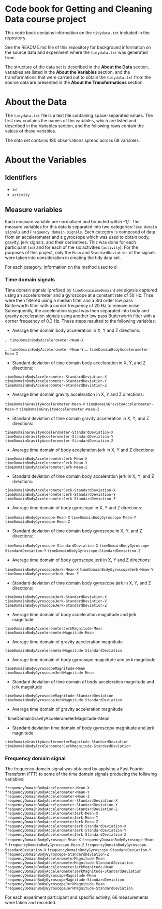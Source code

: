 # Code book for Getting and Cleaning Data course project
This code book contains information on the `tidydata.txt` included in the repository. 

See the README.md file of this repository for background information on the source data and experiment where the `tidydata.txt` was generated from. 

The structure of the data set is described in the **About the Data** section,  variables are listed in the **About the Variables** section, and the transformations that were carried out to obtain the `tidydata.txt` from the source data are presented in the **About the Transformations** section.

# About the Data

The `tidydata.txt` file is a text file containing space-separated values. The first row contains the names of the variables, which are listed and described in the Variables section, and the following rows contain the values of these variables. 

The data set contains 180 observations spread across 68 variables. 

# About the Variables 
## Identifiers
* `id`
* `activity`

## Measure variables

Each measure variable are normalized and bounded within -1,1. The measure variables for this data is separated into two categories:`Time domain signals` and `Frequency domain signals`. Each category is composed of data from an accelerometer and a gyrocsope which was used to obtain body, gravity, jerk signals, and their derivatives. This was done for each participant (`id`) and for each of the six activities (`activity`). For the purposes of this project, only the `Mean` and `StandardDeviation` of the signals were taken into consideration in creating the tidy data set. 


For each category,  Information on the method used to d

### Time domain signals

Time domain signals (prefixed by `timeDomainimeDomain`) are signals captured using an accelerometer and a gyroscope at a constant rate of 50 Hz. Thse were then filtered using a median filter and a 3rd order low pass Butterworth filter with a corner frequency of 20 Hz to remove noise. Subsequently, the acceleration signal was then separated into body and gravity acceleration signals using another low pass Butterworth filter with a corner frequency of 0.3 Hz. These steps resulted to the following variables:

* Average time domain body acceleration in X, Y and Z directions:

... `timeDomainBodyAccelerometer-Mean-X`

... `timeDomainBodyAccelerometer-Mean-Y`
... `timeDomainBodyAccelerometer-Mean-Z`

* Standard deviation of time domain body acceleration in X, Y, and Z directions:

`timeDomainBodyAccelerometer-StandardDeviation-X`
`timeDomainBodyAccelerometer-StandardDeviation-Y`
`timeDomainBodyAccelerometer-StandardDeviation-Z`

* Average time domain gravity acceleration in X, Y and Z directions:

`timeDomainGravityAccelerometer-Mean-X`
`timeDomainGravityAccelerometer-Mean-Y`
`timeDomainGravityAccelerometer-Mean-Z`

* Standard deviation of time domain gravity acceleration in X, Y, and Z directions:

`timeDomainGravityAccelerometer-StandardDeviation-X`
`timeDomainGravityAccelerometer-StandardDeviation-Y`
`timeDomainGravityAccelerometer-StandardDeviation-Z`

* Average time domain of body acceleration jerk in X, Y and Z directions:

`timeDomainBodyAccelerometerJerk-Mean-X`
`timeDomainBodyAccelerometerJerk-Mean-Y`
`timeDomainBodyAccelerometerJerk-Mean-Z`

* Standard deviation of time domain body acceleration jerk in X, Y, and Z directions:

`timeDomainBodyAccelerometerJerk-StandardDeviation-X`
`timeDomainBodyAccelerometerJerk-StandardDeviation-Y`
`timeDomainBodyAccelerometerJerk-StandardDeviation-Z`

* Average time domain of body gyroscope in X, Y and Z directions:

`timeDomainBodyGyroscope-Mean-X`
`timeDomainBodyGyroscope-Mean-Y`
`timeDomainBodyGyroscope-Mean-Z`

* Standard deviation of time domain body gyroscope in X, Y, and Z directions:

`timeDomainBodyGyroscope-StandardDeviation-X`
`timeDomainBodyGyroscope-StandardDeviation-Y`
`timeDomainBodyGyroscope-StandardDeviation-Z`

* Average time domain of body gyroscope  jerk in X, Y and Z directions:

`timeDomainBodyGyroscopeJerk-Mean-X`
`timeDomainBodyGyroscopeJerk-Mean-Y`
`timeDomainBodyGyroscopeJerk-Mean-Z`

* Standard deviation of time domain body gyroscope jerk in X, Y, and Z directions:

`timeDomainBodyGyroscopeJerk-StandardDeviation-X`
`timeDomainBodyGyroscopeJerk-StandardDeviation-Y`
`timeDomainBodyGyroscopeJerk-StandardDeviation-Z`

* Average time domain of body acceleration magnitude and jerk magnitude

`timeDomainBodyAccelerometerJerkMagnitude-Mean`
`timeDomainBodyAccelerometerMagnitude-Mean`

* Average time domain of gravity acceleration magnitude 

`timeDomainBodyAccelerometerMagnitude-StandardDeviation`

* Average time domain of body gyrocsope magnitude and jerk magnitude

`timeDomainBodyGyroscopeMagnitude-Mean`
`timeDomainBodyGyroscopeJerkMagnitude-Mean`

* Standard deviation of time domain of body acceleration magnitude and jerk magnitude

`timeDomainBodyGyroscopeMagnitude-StandardDeviation`
`timeDomainBodyGyroscopeJerkMagnitude-StandardDeviation`

* Average time domain of gravity acceleration magnitude 

``timeDomainGravityAccelerometerMagnitude-Mean`

* Standard deviation time domain of body gyroscope magnitude and jerk magnitude

`timeDomainGravityAccelerometerMagnitude-StandardDeviation`
`timeDomainBodyAccelerometerJerkMagnitude-StandardDeviation`


### Frequency domain signal

The frequency domain signal was obtained by applying a Fast Fourier Transform (FFT) to some of the time domain signals producing the following variables:


`frequencyDomainBodyAccelerometer-Mean-X`
`frequencyDomainBodyAccelerometer-Mean-Y`
`frequencyDomainBodyAccelerometer-Mean-Z`
`frequencyDomainBodyAccelerometer-StandardDeviation-X`
`frequencyDomainBodyAccelerometer-StandardDeviation-Y`
`frequencyDomainBodyAccelerometer-StandardDeviation-Z`
`frequencyDomainBodyAccelerometerJerk-Mean-X`
`frequencyDomainBodyAccelerometerJerk-Mean-Y`
`frequencyDomainBodyAccelerometerJerk-Mean-Z`
`frequencyDomainBodyAccelerometerJerk-StandardDeviation-X`
`frequencyDomainBodyAccelerometerJerk-StandardDeviation-Y`
`frequencyDomainBodyAccelerometerJerk-StandardDeviation-Z`
`frequencyDomainBodyGyroscope-Mean-X`
`frequencyDomainBodyGyroscope-Mean-Y`
`frequencyDomainBodyGyroscope-Mean-Z`
`frequencyDomainBodyGyroscope-StandardDeviation-X`
`frequencyDomainBodyGyroscope-StandardDeviation-Y`
`frequencyDomainBodyGyroscope-StandardDeviation-Z`
`frequencyDomainBodyAccelerometerMagnitude-Mean`
`frequencyDomainBodyAccelerometerMagnitude-StandardDeviation`
`frequencyDomainBodyAccelerometerJerkMagnitude-Mean`
`frequencyDomainBodyAccelerometerJerkMagnitude-StandardDeviation`
`frequencyDomainBodyGyroscopeMagnitude-Mean`
`frequencyDomainBodyGyroscopeMagnitude-StandardDeviation`
`frequencyDomainBodyGyroscopeJerkMagnitude-Mean`
`frequencyDomainBodyGyroscopeJerkMagnitude-StandardDeviation`



For each experiment participant and specific activity, 66 measurements were taken and recorded. 



